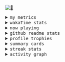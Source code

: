 [![🐙](https://hits.seeyoufarm.com/api/count/incr/badge.svg?url=https%3A%2F%2Fgithub.com%2Fktnkk%2Fhit-counter&count_bg=%23070707&title_bg=%23070707&icon=&icon_color=%23E7E7E7&title=visitors&edge_flat=true)](https://hits.seeyoufarm.com)

<details>
  <summary> <samp>my metrics</samp></summary>
  
  <br>
  
 ![🐳](https://github.com/kkhys/kkhys/blob/main/github-metrics.svg)
  
  ***
</details>

<details>
  <summary> <samp>wakaTime stats</samp></summary>
  
  <br>
  
<!--START_SECTION:waka-->
![Code Time](http://img.shields.io/badge/Code%20Time-3%2C864%20hrs%2036%20mins-blue)

**🐱 My GitHub Data** 

> 📦 5.1 MB Used in GitHub's Storage 
 > 
> 💼 Opted to Hire
 > 
> 📜 9 Public Repositories 
 > 
> 🔑 23 Private Repositories 
 > 
**I'm an Early 🐤** 

```text
🌞 Morning                10376 commits       ███████░░░░░░░░░░░░░░░░░░   28.08 % 
🌆 Daytime                8229 commits        ██████░░░░░░░░░░░░░░░░░░░   22.27 % 
🌃 Evening                15461 commits       ██████████░░░░░░░░░░░░░░░   41.84 % 
🌙 Night                  2888 commits        ██░░░░░░░░░░░░░░░░░░░░░░░   07.82 % 
```
📅 **I'm Most Productive on Sunday** 

```text
Monday                   4477 commits        ███░░░░░░░░░░░░░░░░░░░░░░   12.12 % 
Tuesday                  4979 commits        ███░░░░░░░░░░░░░░░░░░░░░░   13.47 % 
Wednesday                5020 commits        ███░░░░░░░░░░░░░░░░░░░░░░   13.58 % 
Thursday                 5095 commits        ███░░░░░░░░░░░░░░░░░░░░░░   13.79 % 
Friday                   4905 commits        ███░░░░░░░░░░░░░░░░░░░░░░   13.27 % 
Saturday                 5725 commits        ████░░░░░░░░░░░░░░░░░░░░░   15.49 % 
Sunday                   6753 commits        █████░░░░░░░░░░░░░░░░░░░░   18.27 % 
```


📊 **This Week I Spent My Time On** 

```text
🕑︎ Time Zone: Asia/Tokyo

💬 Programming Languages: 
Other                    54 hrs 4 mins       ███████████████████░░░░░░   74.77 % 
Java                     8 hrs 6 mins        ███░░░░░░░░░░░░░░░░░░░░░░   11.20 % 
MDX                      4 hrs 2 mins        █░░░░░░░░░░░░░░░░░░░░░░░░   05.58 % 
HTML                     3 hrs 8 mins        █░░░░░░░░░░░░░░░░░░░░░░░░   04.33 % 
Play2                    1 hr 3 mins         ░░░░░░░░░░░░░░░░░░░░░░░░░   01.47 % 

🔥 Editors: 
Chrome                   54 hrs 18 mins      ███████████████████░░░░░░   75.10 % 
IntelliJ IDEA            11 hrs 46 mins      ████░░░░░░░░░░░░░░░░░░░░░   16.28 % 
WebStorm                 4 hrs 33 mins       ██░░░░░░░░░░░░░░░░░░░░░░░   06.30 % 
Intellijidea             1 hr 23 mins        ░░░░░░░░░░░░░░░░░░░░░░░░░   01.92 % 
DataGrip                 17 mins             ░░░░░░░░░░░░░░░░░░░░░░░░░   00.40 % 

💻 Operating System: 
Mac                      72 hrs 19 mins      █████████████████████████   100.00 % 
```


 Last Updated on 2024/06/20 18:39:49 UTC
<!--END_SECTION:waka-->
  
  ***
</details>


<details>
  <summary> <samp>now playing</samp></summary>
  
  <br>
 
 [![🐟](https://spotify-github-profile.vercel.app/api/view?uid=31ryofms4dnv7mrohhepo4c4zgqu&cover_image=true&theme=default&show_offline=false&background_color=121212&bar_color=53b14f&bar_color_cover=false)](https://open.spotify.com/user/31ryofms4dnv7mrohhepo4c4zgqu)
  
  ***
</details>

<details>
  <summary> <samp>github readme stats</samp></summary>
  
  <br>
  
 <p align="left"> 
  <img alt="🐠" src="https://github-readme-stats.vercel.app/api?username=kkhys&count_private=true&show_icons=true&theme=dark&include_all_commits=true" />
  <img alt="🐟" src="https://github-readme-stats.vercel.app/api/top-langs/?username=kkhys&layout=compact&theme=dark&langs_count=10&hide=HTML,CSS,SCSS" />
</p>
  
  ***
</details>

<details>
  <summary> <samp>profile trophies</samp></summary>
  
  <br>
  
  [![🐬](https://github-profile-trophy.vercel.app/?username=kkhys&rank=SECRET,SSS,SS,S,AAA,AA,A&theme=darkhub&row=1&margin-w=10&no-bg=true)](https://github.com/ryo-ma/github-profile-trophy)
  
  ***
</details>

<details>
  <summary> <samp>summary cards</samp></summary>
  
  <br>
  
  ![🐋](https://github-profile-summary-cards.vercel.app/api/cards/profile-details?username=kkhys&theme=github_dark)
  ![🦑](https://github-profile-summary-cards.vercel.app/api/cards/repos-per-language?username=kkhys&theme=github_dark)
  ![🦭](https://github-profile-summary-cards.vercel.app/api/cards/most-commit-language?username=kkhys&theme=github_dark)
  ![🦀](https://github-profile-summary-cards.vercel.app/api/cards/stats?username=kkhys&theme=github_dark)
  ![🦈](https://github-profile-summary-cards.vercel.app/api/cards/productive-time?username=kkhys&theme=github_dark)
  
  ***
</details>

<details>
  <summary> <samp>streak stats</samp></summary>
  
  <br>
  
  [![🐠](http://github-readme-streak-stats.herokuapp.com?user=kkhys&theme=dark)](https://git.io/streak-stats)
  
  ***
</details>

<details>
  <summary> <samp>activity graph</samp></summary>
  
  <br>
  
  [![🐡](https://github-readme-activity-graph.vercel.app/graph?username=kkhys&theme=xcode)](https://github.com/ashutosh00710/github-readme-activity-graph)
  
  ***
</details>
